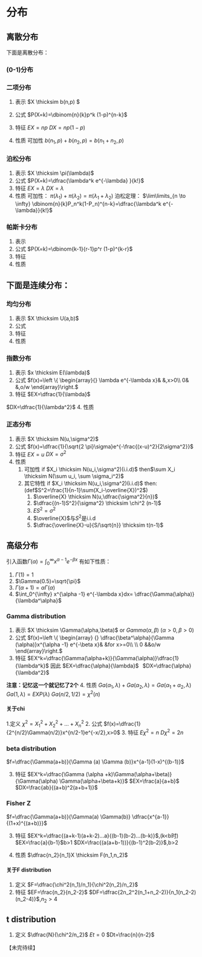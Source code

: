 # 分布
## 离散分布
下面是离散分布：
### (0-1)分布
### 二项分布
1. 表示
$X \thicksim b(n,p) $
2. 公式
$P(X=k)=\dbinom{n}{k}p^k (1-p)^{n-k}$

3. 特征
$EX=np$
$DX=np(1-p)$
4. 性质
可加性
$b(n_1,p)+b(n_2,p)=b(n_1+n_2,p)$

### 泊松分布
1. 表示
$X \thicksim \pi(\lambda)$
2. 公式
$P(X=k)=\dfrac{\lambda^k e^{-\lambda} }{k!}$
3. 特征
$EX=\lambda$
$DX=\lambda$
4. 性质
可加性：
$\pi(\lambda_1)+\pi(\lambda_2)=\pi(\lambda_1+\lambda_2)$
泊松定理：
$\lim\limits_{n \to \infty} \dbinom{n}{k}P_n^k(1-P_n)^{n-k}=\dfrac{\lambda^k e^{-\lambda}}{k!}$

### 帕斯卡分布
1. 表示
2. 公式
$P(X=k)=\dbinom{k-1}{r-1}p^r (1-p)^{k-r}$
3. 特征
4. 性质



## 下面是连续分布：
### 均匀分布
1. 表示
$X \thicksim U(a,b)$
2. 公式
3. 特征
4. 性质

### 指数分布
1. 表示
$x \thicksim E(\lambda)$
2. 公式
$f(x)=\left \{ \begin{array}{}
  \lambda e^{-\lambda x}&   &,x>0\\
  0&  &,o/w
\end{array}\right.$
3. 特征
$EX=\dfrac{1}{\lambda}$

$DX=\dfrac{1}{\lambda^2}$
4. 性质

### 正态分布
1. 表示
$X \thicksim N(u,\sigma^2)$
2. 公式
$f(x)=\dfrac{1}{\sqrt{2 \pi}\sigma}e^{-\frac{(x-u)^2}{2\sigma^2}}$
3. 特征
$EX=u$
$DX=\sigma^2$
4. 性质
    1. 可加性
  if $X_i \thicksim N(u_i,\sigma^2)(i.i.d)$
  then$\sum X_i \thicksim N(\sum u_i, \sum \sigma_i^2)$
    2. 其它特性
    if $X_i \thicksim N(u_i,\sigma^2)(i.i.d)$
    then:(def$S^2=\frac{1}{n-1}\sum(X_i-\overline{X})^2$)
        1. $\overline{X} \thicksim N(u,\dfrac{\sigma^2}{n})$
        2. $\dfrac{(n-1)S^2}{\sigma^2} \thicksim \chi^2 (n-1)$
        3. $ES^2=\sigma^2$
        4. $\overline{X}$与$S^2$是i.i.d
        5. $\dfrac{\overline{X}-u}{S/\sqrt{n}} \thicksim t(n-1)$


## 高级分布
引入函数$\Gamma(\alpha)=\int_0^\infty x^{\alpha-1}e^{-\beta x}$
有如下性质：
1. $\Gamma(1)=1$
2. $\Gamma(0.5)=\sqrt{\pi}$
3. $\Gamma(\alpha+1)=\alpha\Gamma(\alpha)$
4. $\int_0^{\infty} x^{\alpha -1} e^{-\lambda x}dx= \dfrac{\Gamma(\alpha)}{\lambda^\alpha}$

### Gamma distribution
1. 表示
$X \thicksim \Gamma(\alpha,\beta)$ or $Gamma(\alpha,\beta)$
$(\alpha>0,\beta>0)$
2. 公式
$f(x)=\left \{ \begin{array} {}
\dfrac{\beta^\alpha}{\Gamma (\alpha)}x^{\alpha -1} e^{-\beta x}& &for x>=0\\
\\
0 &&o/w
\end{array}\right.$
3. 特征
$EX^k=\dfrac{\Gamma(\alpha+k)}{\Gamma(\alpha)}\dfrac{1}{\lambda^k}$
因此
 $EX=\dfrac{\alpha}{\lambda}$
 $\,$
 $DX=\dfrac{\alpha}{\lambda^2}$

**注意：记忆这一个就记忆了2个**
4. 性质
$Ga(\alpha_1,\lambda)+Ga(\alpha_2,\lambda)=Ga(\alpha_1+\alpha_2,\lambda)$
$Ga(1,\lambda)=EXP(\lambda)$
$Ga(n/2,1/2)=\chi^2(n)$
#### 关于chi
1.定义
$\chi^2=X_1^2+X_2^2+...+X_n^2$
2. 公式
$f(x)=\dfrac{1}{2^{n/2}\Gamma(n/2)}x^{n/2-1}e^{-x/2},x>0$
3. 特征
$E\chi^2=n$
$D\chi^2=2n$


### beta distribution
$f=\dfrac{\Gamma(a+b)}{\Gamma (a) \Gamma (b)}x^{a-1}(1-x)^{(b-1)}$

3. 特征
$EX^k=\dfrac{\Gamma (\alpha +k)\Gamma(\alpha+\beta)}{\Gamma(\alpha) \Gamma(\alpha+\beta+k)}$
$EX=\frac{a}{a+b}$
$DX=\frac{ab}{(a+b)^2(a+b+1)}$

### Fisher Z
$f=\dfrac{\Gamma(a+b)}{\Gamma(a) \Gamma(b)} \dfrac{x^{a-1}}{(1+x)^{(a+b)}}$

3. 特征
$EX^k=\dfrac{(a+k-1)(a+k-2)...a}{(b-1)(b-2)...(b-k)}$,(k<b时)
$EX=\frac{a}{b-1}$b>1
$DX=\frac{(a(a+b-1))}{(b-1)^2(b-2)}$,b>2

4. 性质
$\dfrac{n_2}{n_1}X \thicksim F(n_1,n_2)$

#### 关于F distribution
1. 定义
$F=\dfrac{\chi^2(n_1)/n_1}{\chi^2(n_2)/n_2}$
2. 特征
$EF=\frac{n_2}{n_2-2}$
$DF=\dfrac{2n_2^2(n_1+n_2-2)}{n_1(n_2-2)(n_2-4)}$,$n_2>4$

## t distribution
1. 定义
$\dfrac{N}{\chi^2/n_2}$
$Et=0$
$Dt=\frac{n}{n-2}$























【未完待续】
